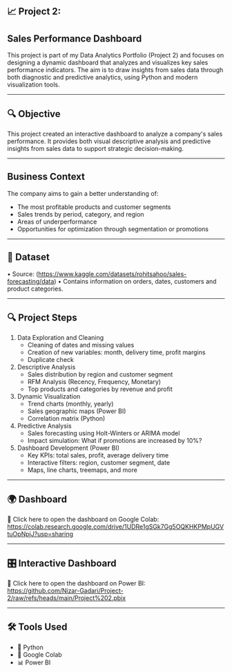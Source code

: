 ## 📈 Project 2: 
## Sales Performance Dashboard

This project is part of my Data Analytics Portfolio (Project 2) and focuses on designing a dynamic dashboard that analyzes and visualizes key sales performance indicators. The aim is to draw insights from sales data through both diagnostic and predictive analytics, using Python and modern visualization tools.
________________________________________
## 🔍 Objective
This project created an interactive dashboard to analyze a company's sales performance. It provides both visual descriptive analysis and predictive insights from sales data to support strategic decision-making.
________________________________________
## Business Context
The company aims to gain a better understanding of:
- The most profitable products and customer segments
- Sales trends by period, category, and region
- Areas of underperformance
- Opportunities for optimization through segmentation or promotions
________________________________________
## 📑 Dataset
•	Source: (https://www.kaggle.com/datasets/rohitsahoo/sales-forecasting/data)
•	Contains information on orders, dates, customers and product categories.
________________________________________
## 🔍 Project Steps
1. Data Exploration and Cleaning
   - Cleaning of dates and missing values
   - Creation of new variables: month, delivery time, profit margins
   -  Duplicate check
2. Descriptive Analysis
   - Sales distribution by region and customer segment
   - RFM Analysis (Recency, Frequency, Monetary)
   - Top products and categories by revenue and profit
4. Dynamic Visualization
   - Trend charts (monthly, yearly)
   - Sales geographic maps (Power BI)
   - Correlation matrix (Python)
5. Predictive Analysis
   - Sales forecasting using Holt-Winters or ARIMA model
   - Impact simulation: What if promotions are increased by 10%?
6. Dashboard Development (Power BI)
   - Key KPIs: total sales, profit, average delivery time
   - Interactive filters: region, customer segment, date
   - Maps, line charts, treemaps, and more
________________________________________
## 🌍 Dashboard
🔗 Click here to open the dashboard on Google Colab:
https://colab.research.google.com/drive/1UDRe1gSGk7Gg5OQKHKPMpUGVtuOpNpjJ?usp=sharing
________________________________________
## 🎛️ Interactive Dashboard
🔗 Click here to open the dashboard on Power BI:                               
https://github.com/Nizar-Gadari/Project-2/raw/refs/heads/main/Project%202.pbix
________________________________________
## 🛠️ Tools Used

- 🐍 Python  
- 🧪 Google Colab  
- 📊 Power BI

